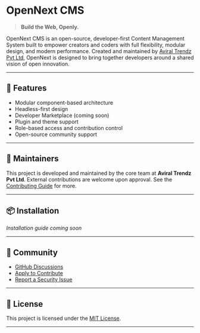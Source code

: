 # OpenNext CMS

> **Build the Web, Openly.**

OpenNext CMS is an open-source, developer-first Content Management System built to empower creators and coders with full flexibility, modular design, and modern performance. Created and maintained by [Aviral Trendz Pvt Ltd](https://www.aviraltrendzpvtltd.com), OpenNext is designed to bring together developers around a shared vision of open innovation.

---

## 🚀 Features

- Modular component-based architecture
- Headless-first design
- Developer Marketplace (coming soon)
- Plugin and theme support
- Role-based access and contribution control
- Open-source community support

---

## 💼 Maintainers

This project is developed and maintained by the core team at **Aviral Trendz Pvt Ltd**. External contributions are welcome upon approval. See the [Contributing Guide](CONTRIBUTING.md) for more.

---

## 📦 Installation

_Installation guide coming soon_

---

## 📢 Community

- [GitHub Discussions](https://github.com/OpenNext/openext/discussions)
- [Apply to Contribute](mailto:info@aviraltrendzpvtltd.com?subject=OpenNext%20Contributor%20Application)
- [Report a Security Issue](SECURITY.md)

---

## 📜 License

This project is licensed under the [MIT License](LICENSE).

---

